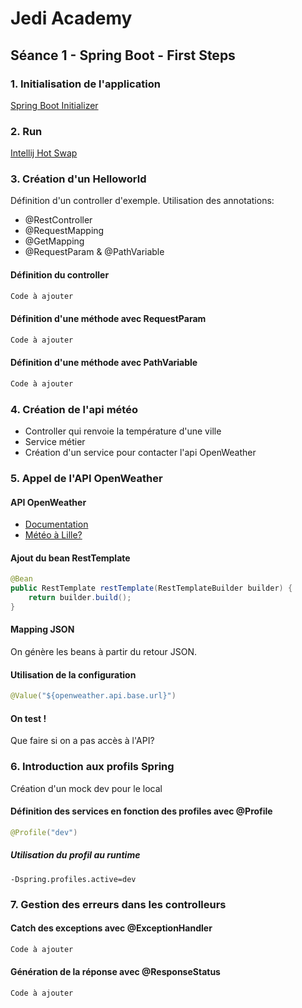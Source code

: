 # Jedi Academy
## Séance 1 - Spring Boot - First Steps

### 1. Initialisation de l'application
[Spring Boot Initializer](https://start.spring.io/)
### 2. Run
[Intellij Hot Swap](https://stackoverflow.com/questions/23155244/spring-boot-hotswap-with-intellij-ide)
### 3. Création d'un Helloworld
Définition d'un controller d'exemple. 
Utilisation des annotations:
- @RestController
- @RequestMapping
- @GetMapping
- @RequestParam & @PathVariable

#### Définition du controller
```java
Code à ajouter
```
#### Définition d'une méthode avec RequestParam
```java
Code à ajouter
```
#### Définition d'une méthode avec PathVariable
```java
Code à ajouter
```
### 4. Création de l'api météo
- Controller qui renvoie la température d'une ville
- Service métier
- Création d'un service pour contacter l'api OpenWeather
### 5. Appel de l'API OpenWeather
#### API OpenWeather
- [Documentation](https://openweathermap.org/current)
- [Météo à Lille?](http://api.openweathermap.org/data/2.5/weather?lang=fr&units=metric&appid=API_KEY&q=Lille)
#### Ajout du bean RestTemplate
```java
@Bean
public RestTemplate restTemplate(RestTemplateBuilder builder) {
    return builder.build();
}
```
#### Mapping JSON
On génère les beans à partir du retour JSON.
#### Utilisation de la configuration
```java
@Value("${openweather.api.base.url}")
```
#### On test !
Que faire si on a pas accès à l'API?
### 6. Introduction aux profils Spring
Création d'un mock dev pour le local
#### Définition des services en fonction des profiles avec @Profile
```java
@Profile("dev")
```
##### Utilisation du profil au runtime
```
-Dspring.profiles.active=dev
```

### 7. Gestion des erreurs dans les controlleurs
#### Catch des exceptions avec @ExceptionHandler
```java
Code à ajouter
```
#### Génération de la réponse avec @ResponseStatus
```java
Code à ajouter
```